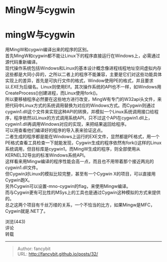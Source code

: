 # MingW与cygwin

<div class="header"><h1 class="single-title animate__animated animate__pulse animate__faster">mingW与cygwin</h1></div>

<div class="content" id="content"><!-- raw HTML omitted --><p>用MingW和cygwin编译出来的程序的区别。&nbsp;<br> 首先MingW和cygwin都不能让Linux下的程序直接运行在Windows上，必需通过源代码重新编译。&nbsp;<br> 现代操作系统包括Windows和Linux的基本设计概念像进程线程地址空间虚拟内存这些都是大同小异的，之所以二者上的程序不能兼容，主要是它们对这些功能具体实现上的差异，首先是可执行文件的格式，Window使用PE的格式，并且要求以.EXE为后缀名。Linux则使用Elf。其次操作系统的API也不一样，如Windows用CreateProcess()创建进程，而Linux使用fork()。&nbsp;<br> 所以要移植程序必然要在这些地方进行改变，MingW有专门的W32api头文件，来把代码中Linux方式的系统调用替换为对应的Windows方式。而Cygwin则通过cygwin1.dll这个文件来实现这种API的转换，并模拟一个Linux系统调用接口给程序，程序依然以Linux的方式调用系统API，只不过这个API在cygwin1.dll上，cygwin1.dll再调用Windows对应的实现，来把结果返回给程序。&nbsp;<br> 可以用查看他们编译好的程序的导入表来验证这点。&nbsp;<br> 二者生成的程序都是能在Windows上运行的EXE文件，显然都是PE格式，用一个PE格式查看工具检查一下就能发现，Cygwin生成的程序依然有fork()这样的Linux系统调用，但目标库是cygwin1。而MingW生成的程序，则全部使用从KERNEL32导出的标准Windows系统API。&nbsp;<br> 这样看来用Mingw编译的程序性能会高一点，而且也不用带着那个接近两兆的cygwin1.dll文件。&nbsp;<br> 但Cygwin对Linux的模拟比较完整，甚至有一个Cygwin&nbsp;X的项目，可以直接用Cygwin跑X。&nbsp;<br> 另外Cygwin可以设置-mno-cygwin的flag，来使用Mingw编译。&nbsp;<br> 而与Cygwin更有可比性的MSys上的工具也是通过Cygwin这种模拟的方式来提供的。&nbsp;<br> 总之这两个项目有千丝万缕的关系，一个不恰当的比方，如果Mingw是MFC，Cygwin就是.NET了。</p><!-- raw HTML omitted --><!-- raw HTML omitted --><!-- raw HTML omitted --><p><!-- raw HTML omitted -->浏览(443)<!-- raw HTML omitted --><br><!-- raw HTML omitted -->评论<!-- raw HTML omitted --><br><!-- raw HTML omitted -->转载<!-- raw HTML omitted --><!-- raw HTML omitted --></p></div>



---

> Author: fancybit  
> URL: http://fancybit.github.io/posts/32/  

